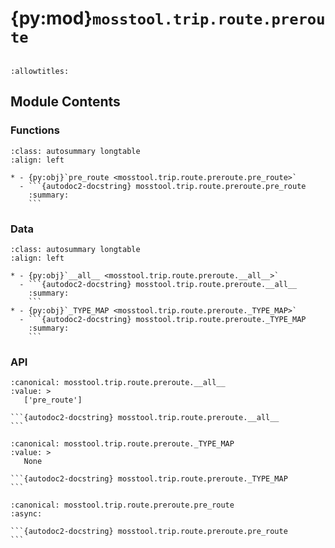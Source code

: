 # {py:mod}`mosstool.trip.route.preroute`

```{py:module} mosstool.trip.route.preroute
```

```{autodoc2-docstring} mosstool.trip.route.preroute
:allowtitles:
```

## Module Contents

### Functions

````{list-table}
:class: autosummary longtable
:align: left

* - {py:obj}`pre_route <mosstool.trip.route.preroute.pre_route>`
  - ```{autodoc2-docstring} mosstool.trip.route.preroute.pre_route
    :summary:
    ```
````

### Data

````{list-table}
:class: autosummary longtable
:align: left

* - {py:obj}`__all__ <mosstool.trip.route.preroute.__all__>`
  - ```{autodoc2-docstring} mosstool.trip.route.preroute.__all__
    :summary:
    ```
* - {py:obj}`_TYPE_MAP <mosstool.trip.route.preroute._TYPE_MAP>`
  - ```{autodoc2-docstring} mosstool.trip.route.preroute._TYPE_MAP
    :summary:
    ```
````

### API

````{py:data} __all__
:canonical: mosstool.trip.route.preroute.__all__
:value: >
   ['pre_route']

```{autodoc2-docstring} mosstool.trip.route.preroute.__all__
```

````

````{py:data} _TYPE_MAP
:canonical: mosstool.trip.route.preroute._TYPE_MAP
:value: >
   None

```{autodoc2-docstring} mosstool.trip.route.preroute._TYPE_MAP
```

````

````{py:function} pre_route(client: mosstool.trip.route.client.RoutingClient, person: pycityproto.city.person.v2.person_pb2.Person, in_place: bool = False) -> pycityproto.city.person.v2.person_pb2.Person
:canonical: mosstool.trip.route.preroute.pre_route
:async:

```{autodoc2-docstring} mosstool.trip.route.preroute.pre_route
```
````
